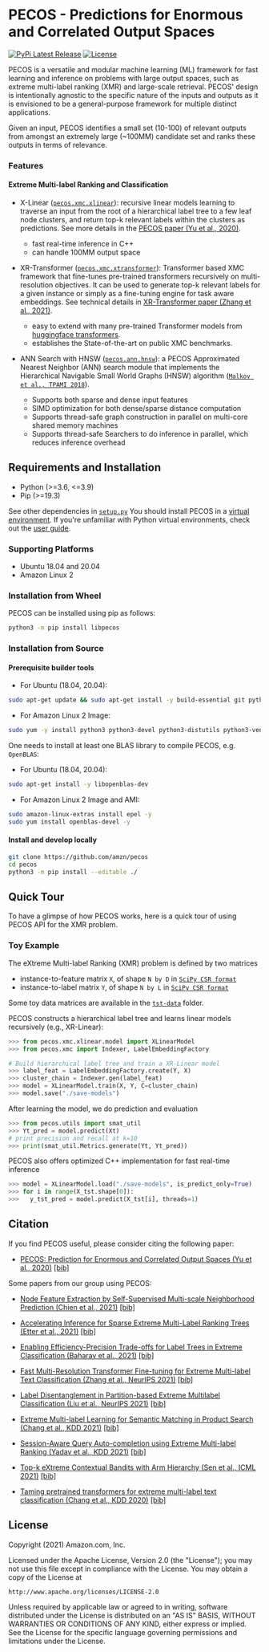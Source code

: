 # PECOS - Predictions for Enormous and Correlated Output Spaces

[![PyPi Latest Release](https://img.shields.io/pypi/v/libpecos)](https://img.shields.io/pypi/v/libpecos)
[![License](https://img.shields.io/badge/License-Apache%202.0-blue.svg)](./LICENSE)

PECOS is a versatile and modular machine learning (ML) framework for fast learning and inference on problems with large output spaces, such as extreme multi-label ranking (XMR) and large-scale retrieval.
PECOS' design is intentionally agnostic to the specific nature of the inputs and outputs as it is envisioned to be a general-purpose framework for multiple distinct applications.

Given an input, PECOS identifies a small set (10-100) of relevant outputs from amongst an extremely large (~100MM) candidate set and ranks these outputs in terms of relevance. 


### Features

#### Extreme Multi-label Ranking and Classification
* X-Linear ([`pecos.xmc.xlinear`](pecos/xmc/xlinear/README.md)): recursive linear models learning to traverse an input from the root of a hierarchical label tree to a few leaf node clusters, and return top-k relevant labels within the clusters as predictions. See more details in the [PECOS paper (Yu et al., 2020)](https://arxiv.org/pdf/2010.05878.pdf).
  + fast real-time inference in C++
  + can handle 100MM output space

* XR-Transformer ([`pecos.xmc.xtransformer`](pecos/xmc/xtransformer/README.md)): Transformer based XMC framework that fine-tunes pre-trained transformers recursively on multi-resolution objectives. It can be used to generate top-k relevant labels for a given instance or simply as a fine-tuning engine for task aware embeddings. See technical details in [XR-Transformer paper (Zhang et al., 2021)](https://arxiv.org/pdf/2110.00685.pdf).
  + easy to extend with many pre-trained Transformer models from [huggingface transformers](https://github.com/huggingface/transformers).
  + establishes the State-of-the-art on public XMC benchmarks.

* ANN Search with HNSW ([`pecos.ann.hnsw`](pecos/ann/hnsw/README.md)): a PECOS Approximated Nearest Neighbor (ANN) search module that implements the Hierarchical Navigable Small World Graphs (HNSW) algorithm ([`Malkov et al., TPAMI 2018`](https://arxiv.org/ftp/arxiv/papers/1603/1603.09320.pdf)).
  + Supports both sparse and dense input features
  +  SIMD optimization for both dense/sparse distance computation
  +  Supports thread-safe graph construction in parallel on multi-core shared memory machines
  +  Supports thread-safe Searchers to do inference in parallel, which reduces inference overhead


## Requirements and Installation

* Python (>=3.6, <=3.9)
* Pip (>=19.3)

See other dependencies in [`setup.py`](https://github.com/amzn/pecos/blob/mainline/setup.py#L135)
You should install PECOS in a [virtual environment](https://docs.python.org/3/library/venv.html).
If you're unfamiliar with Python virtual environments, check out the [user guide](https://packaging.python.org/guides/installing-using-pip-and-virtual-environments/).

### Supporting Platforms
* Ubuntu 18.04 and 20.04
* Amazon Linux 2

### Installation from Wheel


PECOS can be installed using pip as follows:
```bash
python3 -m pip install libpecos
```

### Installation from Source

#### Prerequisite builder tools
* For Ubuntu (18.04, 20.04):
``` bash
sudo apt-get update && sudo apt-get install -y build-essential git python3 python3-distutils python3-venv
```
* For Amazon Linux 2 Image:
``` bash
sudo yum -y install python3 python3-devel python3-distutils python3-venv && sudo yum -y install groupinstall 'Development Tools' 
```
One needs to install at least one BLAS library to compile PECOS, e.g. `OpenBLAS`:
* For Ubuntu (18.04, 20.04):
``` bash
sudo apt-get install -y libopenblas-dev
```
* For Amazon Linux 2 Image and AMI:
``` bash
sudo amazon-linux-extras install epel -y
sudo yum install openblas-devel -y
```

#### Install and develop locally
```bash
git clone https://github.com/amzn/pecos
cd pecos
python3 -m pip install --editable ./
```


## Quick Tour
To have a glimpse of how PECOS works, here is a quick tour of using PECOS API for the XMR problem.

### Toy Example
The eXtreme Multi-label Ranking (XMR) problem is defined by two matrices
* instance-to-feature matrix `X`, of shape `N by D` in [`SciPy CSR format`](https://docs.scipy.org/doc/scipy/reference/generated/scipy.sparse.csr_matrix.html)
* instance-to-label matrix `Y`, of shape `N by L` in [`SciPy CSR format`](https://docs.scipy.org/doc/scipy/reference/generated/scipy.sparse.csr_matrix.html)

Some toy data matrices are available in the [`tst-data`](https://github.com/amzn/pecos/tree/mainline/test/tst-data/xmc/xlinear) folder. 

PECOS constructs a hierarchical label tree and learns linear models recursively (e.g., XR-Linear):
```python
>>> from pecos.xmc.xlinear.model import XLinearModel
>>> from pecos.xmc import Indexer, LabelEmbeddingFactory

# Build hierarchical label tree and train a XR-Linear model
>>> label_feat = LabelEmbeddingFactory.create(Y, X)
>>> cluster_chain = Indexer.gen(label_feat)
>>> model = XLinearModel.train(X, Y, C=cluster_chain)
>>> model.save("./save-models")
```

After learning the model, we do prediction and evaluation 
```python
>>> from pecos.utils import smat_util
>>> Yt_pred = model.predict(Xt)
# print precision and recall at k=10
>>> print(smat_util.Metrics.generate(Yt, Yt_pred))
```

PECOS also offers optimized C++ implementation for fast real-time inference
```python
>>> model = XLinearModel.load("./save-models", is_predict_only=True)
>>> for i in range(X_tst.shape[0]):
>>>   y_tst_pred = model.predict(X_tst[i], threads=1)
```


## Citation

If you find PECOS useful, please consider citing the following paper:

* [PECOS: Prediction for Enormous and Correlated Output Spaces (Yu et al., 2020)](https://arxiv.org/pdf/2010.05878.pdf) [[bib]](./bibtex/yu2020pecos.bib)

Some papers from our group using PECOS:

* [Node Feature Extraction by Self-Supervised Multi-scale Neighborhood Prediction (Chien et al., 2021)](https://arxiv.org/pdf/2111.00064.pdf) [[bib]](./bibtex/chien2021node.bib)

* [Accelerating Inference for Sparse Extreme Multi-Label Ranking Trees (Etter et al., 2021)](https://arxiv.org/pdf/2106.02697.pdf) [[bib]](./bibtex/etter2021accelerating.bib)

* [Enabling Efficiency-Precision Trade-offs for Label Trees in Extreme Classification (Baharav et al., 2021)](https://arxiv.org/pdf/2106.00730.pdf) [[bib]](./bibtex/baharav2021enabling.bib)

* [Fast Multi-Resolution Transformer Fine-tuning for Extreme Multi-label Text Classification (Zhang et al., NeurIPS 2021)](https://arxiv.org/pdf/2110.00685.pdf) [[bib]](./bibtex/zhang2021fast.bib)

* [Label Disentanglement in Partition-based Extreme Multilabel Classification (Liu et al., NeurIPS 2021)](https://arxiv.org/pdf/2106.12751.pdf) [[bib]](./bibtex/liu2021label.bib)

* [Extreme Multi-label Learning for Semantic Matching in Product Search (Chang et al., KDD 2021)](https://arxiv.org/pdf/2106.12657.pdf) [[bib]](./bibtex/chang2021extreme.bib)

* [Session-Aware Query Auto-completion using Extreme Multi-label Ranking (Yadav et al., KDD 2021)](https://arxiv.org/pdf/2012.07654.pdf)  [[bib]](./bibtex/yadav2021session.bib)

* [Top-k eXtreme Contextual Bandits with Arm Hierarchy (Sen et al., ICML 2021)](https://arxiv.org/pdf/2102.07800.pdf) [[bib]](./bibtex/sen2021top.bib)

* [Taming pretrained transformers for extreme multi-label text classification (Chang et al., KDD 2020)](https://arxiv.org/pdf/1905.02331.pdf) [[bib]](./bibtex/chang2020taming.bib)


## License

Copyright (2021) Amazon.com, Inc.
 
Licensed under the Apache License, Version 2.0 (the "License");
you may not use this file except in compliance with the License.
You may obtain a copy of the License at
 
    http://www.apache.org/licenses/LICENSE-2.0
 
Unless required by applicable law or agreed to in writing, software
distributed under the License is distributed on an "AS IS" BASIS,
WITHOUT WARRANTIES OR CONDITIONS OF ANY KIND, either express or implied.
See the License for the specific language governing permissions and
limitations under the License.


